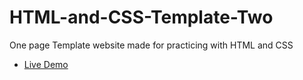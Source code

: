 # HTML-and-CSS-Template-Two
One page Template website made for practicing with HTML and CSS

* [Live Demo](https://kasper-mahmoud.netlify.app/)

